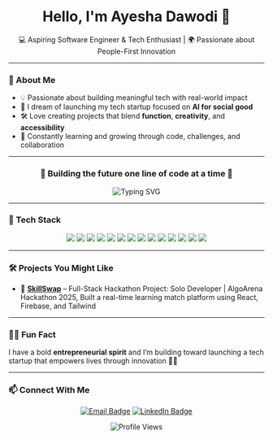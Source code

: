 <!-- Terminal-style Header -->
<div align="center">
  <h1 align="center">Hello, I'm Ayesha Dawodi 👋</h1>
  <p align="center">
    💻 Aspiring Software Engineer & Tech Enthusiast | 🌍 Passionate about People-First Innovation
  </p>
</div>

---

### 🧠 About Me

- 💡 Passionate about building meaningful tech with real-world impact  
- 🚀 I dream of launching my tech startup focused on **AI for social good**
- 🛠️ Love creating projects that blend **function**, **creativity**, and **accessibility**
- 🌱 Constantly learning and growing through code, challenges, and collaboration

---

<h3 align="center">💫 Building the future one line of code at a time 💫</h3>

<p align="center">
  <img src="https://readme-typing-svg.herokuapp.com?font=Fira+Code&duration=3000&pause=1000&color=7E3AF2&center=true&vCenter=true&width=435&lines=Full+Stack+Developer;Java+%7C+React+%7C+Kotlin;Tech+for+Good+%F0%9F%9A%80;Always+Learning+%E2%9C%A8" alt="Typing SVG" />
</p>

---

### 🧰 Tech Stack

<p align="center">
  <img src="https://img.shields.io/badge/Java-ED8B00?style=for-the-badge&logo=java&logoColor=white"/>
  <img src="https://img.shields.io/badge/JavaFX-007396?style=for-the-badge&logo=java&logoColor=white"/>
  <img src="https://img.shields.io/badge/Kotlin-7F52FF?style=for-the-badge&logo=kotlin&logoColor=white"/>
  <img src="https://img.shields.io/badge/React-20232A?style=for-the-badge&logo=react&logoColor=61DAFB"/>
  <img src="https://img.shields.io/badge/Firebase-ffca28?style=for-the-badge&logo=firebase&logoColor=black"/>
  <img src="https://img.shields.io/badge/MySQL-00000F?style=for-the-badge&logo=mysql&logoColor=white"/>
  <img src="https://img.shields.io/badge/PHP-777BB4?style=for-the-badge&logo=php&logoColor=white"/>
  <img src="https://img.shields.io/badge/Tailwind_CSS-06B6D4?style=for-the-badge&logo=tailwind-css&logoColor=white"/>
  <img src="https://img.shields.io/badge/Bash-121011?style=for-the-badge&logo=gnu-bash&logoColor=white"/>
  <img src="https://img.shields.io/badge/Unix/Linux-FCC624?style=for-the-badge&logo=linux&logoColor=black"/>
  <img src="https://img.shields.io/badge/Git-F05032?style=for-the-badge&logo=git&logoColor=white"/>
  <img src="https://img.shields.io/badge/HTML5-E34F26?style=for-the-badge&logo=html5&logoColor=white"/>
  <img src="https://img.shields.io/badge/CSS3-1572B6?style=for-the-badge&logo=css3&logoColor=white"/>
  <img src="https://img.shields.io/badge/JavaScript-F7DF1E?style=for-the-badge&logo=javascript&logoColor=black"/>
</p>

---



### 🛠️ Projects You Might Like

- 🔗 [**SkillSwap**](https://github.com/dlawiz83/SkillSwap) – Full-Stack Hackathon Project: Solo Developer | AlgoArena Hackathon 2025, Built a real-time learning match platform using React, Firebase, and Tailwind

  

---

### 👩‍🚀 Fun Fact

I have a bold **entrepreneurial spirit** and I’m building toward launching a tech startup that empowers lives through innovation 🚀✨

---

### 📫 Connect With Me

<p align="center">
  <a href="mailto:dlawizdawodi83@gmail.com"><img src="https://img.shields.io/badge/Email-D14836?style=for-the-badge&logo=gmail&logoColor=white" alt="Email Badge"/></a>
  <a href="https://www.linkedin.com/in/ayesha-dawodi"><img src="https://img.shields.io/badge/LinkedIn-blue?style=for-the-badge&logo=linkedin&logoColor=white" alt="LinkedIn Badge"/></a>
</p>

<p align="center">
  <img src="https://komarev.com/ghpvc/?username=AyeshaDawodi&style=flat-square&color=7e3af2" alt="Profile Views" />
</p>

<!---
dlawiz83/dlawiz83 is a ✨ special ✨ repository because its `README.md` (this file) appears on your GitHub profile.
You can click the Preview link to take a look at your changes.
--->
